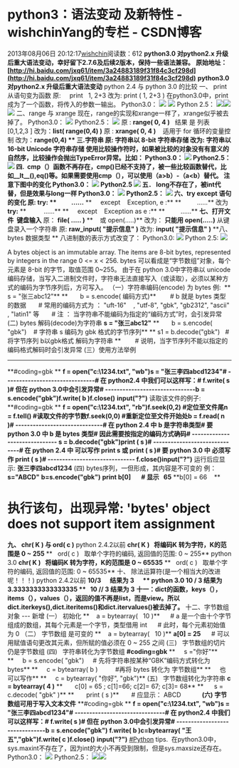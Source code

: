 # python3：语法变动 及新特性 - wishchinYang的专栏 - CSDN博客
2013年08月06日 20:12:17[wishchin](https://me.csdn.net/wishchin)阅读数：612
****python3.0 对python2.x 升级后重大语法变动**，幸好留下2.7.6及后续2版本，保持一些语法兼容。**
**原始地址：[http://hi.baidu.com/jxq61/item/3a24883189f31f84c3cf298d](http://hi.baidu.com/jxq61/item/3a24883189f31f84c3cf298d)**
**python3.0 对python2.x 升级后重大语法变动**
python 2.4 与 python 3.0 的比较
一、 print 从语句变为函数
原:     print   1, 2+3
改为: print ( 1, 2+3 )
在python3.0中，print成为了一个函数，将传入的参数一输出。
Python3.0：
![](https://p-blog.csdn.net/images/p_blog_csdn_net/lokibalder/EntryImages/20081205/1.PNG)
![](https://p-blog.csdn.net/images/p_blog_csdn_net/lokibalder/EntryImages/20081205/1.PNG)
Python 2.5：
![](https://p-blog.csdn.net/images/p_blog_csdn_net/lokibalder/EntryImages/20081205/2.PNG)![](https://p-blog.csdn.net/images/p_blog_csdn_net/lokibalder/EntryImages/20081205/2.PNG)![](https://p-blog.csdn.net/images/p_blog_csdn_net/lokibalder/EntryImages/20081205/2.PNG)
二、range 与 xrange
现在，range的实现和xrange一样了，xrange似乎被去掉了。
Python3.0：
![](https://p-blog.csdn.net/images/p_blog_csdn_net/lokibalder/EntryImages/20081205/13.PNG)
Python2.5：
![](https://p-blog.csdn.net/images/p_blog_csdn_net/lokibalder/EntryImages/20081205/14.PNG)
原 : **range( 0, 4 )**   结果 是 列表 [0,1,2,3 ]
改为：**list( range(0,4) )**
原 : **xrange( 0, 4 )**    适用于 for 循环的变量控制
改为：**range(0,4) **
三.字符串
原: **字符串以 8-bit 字符串**存储
改为: **字符串以 16-bit Unicode 字符串**存储
使用比较操作符时，如果被比较的对象没有有意义的自然序，比较操作会抛出TypeError异常。比如：
Python3.0：
![](https://p-blog.csdn.net/images/p_blog_csdn_net/lokibalder/EntryImages/20081205/3.PNG)
Python2.5：
![](https://p-blog.csdn.net/images/p_blog_csdn_net/lokibalder/EntryImages/20081205/4.PNG)
四.  cmp（）函数不再存在，__cmp__()已经不支持了，被一些比较函数替代，比如__lt__(),__eq__()等。如果需要使用cmp（），可以使用（a>b）-（a<b）替代。
注意下图中的变化
Python3.0：
![](https://p-blog.csdn.net/images/p_blog_csdn_net/lokibalder/EntryImages/20081205/5.PNG)
Python2.5
![](https://p-blog.csdn.net/images/p_blog_csdn_net/lokibalder/EntryImages/20081205/6.PNG)
五． long不存在了，被int代替，但是效果与long一样
Python3.0：
![](https://p-blog.csdn.net/images/p_blog_csdn_net/lokibalder/EntryImages/20081205/7.PNG)
Python2.5：
![](https://p-blog.csdn.net/images/p_blog_csdn_net/lokibalder/EntryImages/20081205/8.PNG)
六、try except 语句的变化
原: **try:**
**          ......**
**     except    Exception, e :**
**         ......**
改为
**try:**
**          ......**
**     except    Exception as e :**
**         ......**
**七、打开文件  键盘输入**
原： **file( ..... )**
**    或 open(.....)**
改为：
**只能用 open(.....)**
从键盘录入一个字符串
原: **raw_input( "提示信息" )**
改为: **input( "提示信息" )**
**八、bytes 数据类型 **
八进制数的表示方式改变了：
Python3.0:
![](https://p-blog.csdn.net/images/p_blog_csdn_net/lokibalder/EntryImages/20081205/11.PNG)
Python 2.5:
![](https://p-blog.csdn.net/images/p_blog_csdn_net/lokibalder/EntryImages/20081205/12.PNG)

A bytes object is an immutable array. The items are 8-bit bytes, represented by integers in the range 0 <= x < 256.
bytes 可以看成是“字节数组”对象，每个元素是 8-bit 的字节，取值范围 0~255。
由于在 python 3.0中字符串以 unicode 编码存储，当写入二进制文件时，字符串无法直接写入（或读取），必须以某种方式的编码为字节序列后，方可写入。
（一）字符串编码(encode) 为 bytes
例:  ** s = "张三abc12"**
**       b = s.encode( 编码方式)**
       # b 就是 bytes 类型的数据
      # 常用的编码方式为 ： "uft-16"    , "utf-8", "gbk", "gb2312", "ascii" , "latin1" 等
      # 注 ： 当字符串不能编码为指定的“编码方式”时，会引发异常
(二) bytes 解码(decode)为字符串
**s = "张三abc12"**
**       b = s.encode( "gbk")    # 字符串 s 编码为 gbk 格式的字节序列**
** s1 = b.decode("gbk")   # 将字节序列 b以gbk格式 解码为字符串 **
       # 说明，当字节序列不能以指定的编码格式解码时会引发异常
(三）使用方法举例
**************************************
**#coding=gbk **
**f = open("c:\\1234.txt", "wb")s = "张三李四abcd1234"# -------------------------------# 在 python2.4 中我们可以这样写：# f.write( s )# 但在 python 3.0中会引发异常# -------------------------------b = s.encode("gbk")f.write( b )f.close()**
**input("?")**
读取该文件的例子:
**#coding=gbk **
**f = open("c:\\1234.txt", "rb")f.seek(0,2) #定位至文件尾n = f.tell() #读取文件的字节数f.seek(0,0) #重新定位至文件开始处b = f.read( n )# ------------------------------# 在 python 2.4 中 b 是字符串类型# 要 python 3.0 中 b 是 bytes 类型# 因此需要按指定的编码方式确码# ------------------------------ s = b.decode("gbk")print ( s )# ------------------------------# 在 python 2.4 中 可以写作 print s 或 print ( s )# 要 python 3.0 中 必须写作 print ( s )# ------------------------------ f.close()input("?")**
运行后应显示:
**张三李四abcd1234**
(四) bytes序列，一但形成，其内容是不可变的
例：
**s="ABCD"**
**b=s.encode("gbk")**
**print b[0]       # 显示   65**
**b[0] = 66    **
# **执行该句，出现异常: 'bytes' object does not support item assignment**
**九、 chr( K ) 与 ord( c )**
python 2.4.2以前
**chr( K )   将编码K 转为字符，K的范围是 0 ~ 255**
**   ord( c )   取单个字符的编码, 返回值的范围: 0 ~ 255**
python 3.0
**chr( K )   将编码K 转为字符，K的范围是 0 ~ 65535**
**   ord( c )   取单个字符的编码, 返回值的范围: 0 ~ 65535**
十、 除法运算符(是一个相当大的改进呢！！！)
python 2.4.2以前
**10/3      结果为 3      **
python 3.0
**10 / 3 结果为 3.3333333333333335**
**   10 // 3 结果为 3**
**十一：dict的函数，keys（），items（），values（），返回的值不再是list，而是view。所以dict.iterkeys(),dict.iteritems()和dict.itervalues()被去掉了。**
十二、字节数组对象 --- 新增
(一） 初始化
**    a = bytearray(   10 )**
     # a 是一个由十个字节组成的数组，其每个元素是一个字节，类型借用 int
     # 此时，每个元素初始值为 0
（二） 字节数组 是可变的
**    a = bytearray(   10 )**
**a[0] = 25**
     # 可以用赋值语句更改其元素，但所赋的值必须在 0 ~ 255 之间
(三)   字节数组的切片仍是字节数组
(四)   字符串转化为字节数组
**#coding=gbk**
**     s ="你好"**
**     b = s.encode( "gbk")     # 先将字符串按某种“GBK”编码方式转化为 bytes**
**     c = bytearray( b )          #再将 bytes 转化为 字节数组**
**     也可以写作**
**     c = bytearray( "你好", "gbk")**
(五)   字节数组转化为字符串
**c = bytearray( 4 )**
**       c[0] = 65 ; c[1]=66; c[2]= 67; c[3]= 68**
**      s = c.decode( "gbk" )**
**       print ( s )**
      # 应显示： ABCD           
**(六) 字节数组可用于写入文本文件**
**#coding=gbk **
**f = open("c:\\1234.txt", "wb")s = "张三李四abcd1234"# -------------------------------# 在 python2.4 中我们可以这样写：# f.write( s )# 但在 python 3.0中会引发异常# -------------------------------b = s.encode("gbk")**
**f.write( b )c=bytearray( "王五","gbk")f.write( c )f.close()**
**input("?")**
[#Python](http://hi.baidu.com/tag/Python/feeds)
tips.  在python3.0中，sys.maxint不存在了，因为int的大小不再受到限制，但是sys.maxsize还存在。
Python3.0：
![](https://p-blog.csdn.net/images/p_blog_csdn_net/lokibalder/EntryImages/20081205/9.PNG)
Python2.5：
![](https://p-blog.csdn.net/images/p_blog_csdn_net/lokibalder/EntryImages/20081205/10.PNG)![](https://p-blog.csdn.net/images/p_blog_csdn_net/lokibalder/EntryImages/20081205/10.PNG)
